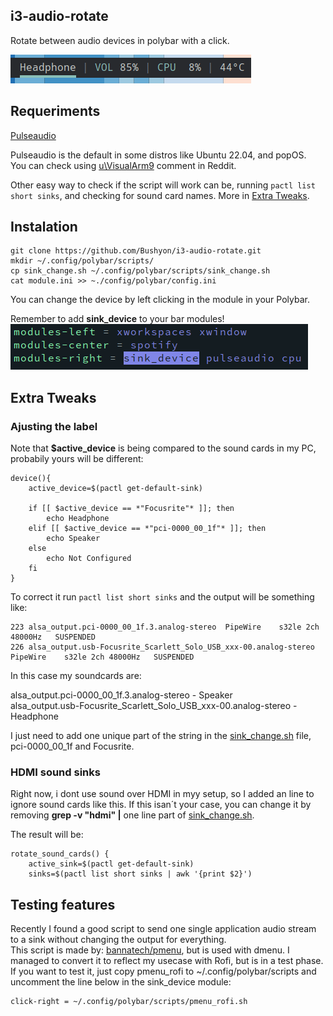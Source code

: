 ## i3-audio-rotate
Rotate between audio devices in polybar with a click.

![Module preview](/images/switch.gif)

## Requeriments
[Pulseaudio](https://wiki.archlinux.org/title/PulseAudio) 

Pulseaudio is the default in some distros like Ubuntu 22.04, and popOS.<br>
You can check using [u\VisualArm9](https://www.reddit.com/r/linux4noobs/comments/n7tf6r/comment/gxem1bt/?utm_source=share&utm_medium=web2x&context=3) comment in Reddit.

Other easy way to check if the script will work can be, running ```pactl list short sinks```, and checking for sound card names. More in [Extra Tweaks](#extra-tweaks).

## Instalation
```
git clone https://github.com/Bushyon/i3-audio-rotate.git
mkdir ~/.config/polybar/scripts/
cp sink_change.sh ~/.config/polybar/scripts/sink_change.sh
cat module.ini >> ~./config/polybar/config.ini
```
You can change the device by left clicking in the module in your Polybar.

Remember to add **sink_device** to your bar modules!
![Module in Polybar config](/images/add_module.png)

## Extra Tweaks

### Ajusting the label
Note that **$active_device** is being compared to the sound cards in my PC, probabily yours will be different:

```
device(){
    active_device=$(pactl get-default-sink)
    
    if [[ $active_device == *"Focusrite"* ]]; then
        echo Headphone
    elif [[ $active_device == *"pci-0000_00_1f"* ]]; then 
        echo Speaker
    else 
        echo Not Configured
    fi
}
```
To correct it run ```pactl list short sinks``` and the output will be something like:
```
223	alsa_output.pci-0000_00_1f.3.analog-stereo	PipeWire	s32le 2ch 48000Hz	SUSPENDED
226	alsa_output.usb-Focusrite_Scarlett_Solo_USB_xxx-00.analog-stereo	PipeWire	s32le 2ch 48000Hz	SUSPENDED
```
In this case my soundcards are:

alsa_output.pci-0000_00_1f.3.analog-stereo - Speaker<br>
alsa_output.usb-Focusrite_Scarlett_Solo_USB_xxx-00.analog-stereo - Headphone

I just need to add one unique part of the string in the [sink_change.sh](/sink_change.sh) file, pci-0000_00_1f and Focusrite.

### HDMI sound sinks

Right now, i dont use sound over HDMI in myy setup, so I added an line to ignore sound cards like this. If this isan´t your case, you can change it by removing **grep -v "hdmi" |**  one line part of [sink_change.sh](/sink_change.sh). 

The result will be:
```
rotate_sound_cards() {
    active_sink=$(pactl get-default-sink)
    sinks=$(pactl list short sinks | awk '{print $2}')
```

## Testing features
Recently I found a good script to send one single application audio stream to a sink without changing the output for everything.<br>
This script is made by: [bannatech/pmenu](https://github.com/bannatech/pmenu/tree/master), but is used with dmenu. I managed to convert it to reflect my usecase with Rofi, but is in a test phase. <br>
If you want to test it, just copy pmenu_rofi to ~/.config/polybar/scripts and uncomment the line below in the sink_device module:
```
click-right = ~/.config/polybar/scripts/pmenu_rofi.sh
```
